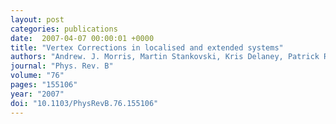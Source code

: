 ```yaml
---
layout: post
categories: publications
date:  2007-04-07 00:00:01 +0000
title: "Vertex Corrections in localised and extended systems"
authors: "Andrew. J. Morris, Martin Stankovski, Kris Delaney, Patrick Rinke, Pablo Garcia-Gonzales, Rex Godby"
journal: "Phys. Rev. B"
volume: "76"
pages: "155106"
year: "2007"
doi: "10.1103/PhysRevB.76.155106"
---
```

